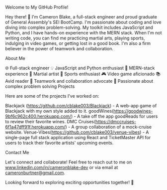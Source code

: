 Welcome to My GitHub Profile!

Hey there! 👋 I'm Cameron Blake, a full-stack engineer and proud graduate of General Assembly's SEI BootCamp. I'm passionate about coding and love diving into complex problem-solving. My toolkit includes JavaScript and Python, and I have hands-on experience with the MERN stack. When I'm not writing code, you can find me practicing martial arts, playing sports, indulging in video games, or getting lost in a good book. I'm also a firm believer in the power of teamwork and collaboration.

About Me

🌐 Full-stack engineer
💡 JavaScript and Python enthusiast
🌱 MERN-stack experience
🥋 Martial artist
🏀 Sports enthusiast
🎮 Video game aficionado
📚 Avid reader
🤝 Teamwork and collaboration advocate
🧩 Passionate about complex problem solving
Projects

Here are some of the projects I've worked on:

Blackjack (https://github.com/cblake003/Blackjack) - A web-app game of Blackjack with my own style added to it.
goodWines(https://goodwines-9bf6c962c400.herokuapp.com/) - A take off the app goodReads for users to review their favorite wines.
DMC Cruises(https://dmccruises-6f1a47dff91f.herokuapp.com/) - A group collaboration of a mock-cruise website.
Venue-Vibes(https://github.com/cblake003/venue-vibes) - A single-page full stack application using React and TicketMaster API for users to track their favorite artists' upcoming events.

Contact Me

Let's connect and collaborate! Feel free to reach out to me on www.linkedin.com/in/cameronblake-dev or via email at cameronburtner@gmail.com.

Looking forward to exploring exciting opportunities together! 🚀
